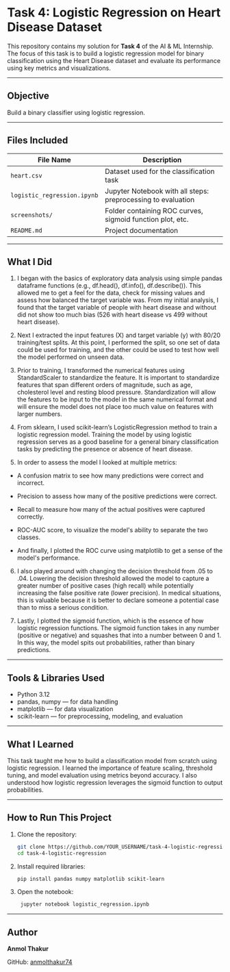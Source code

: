 # Task 4: Logistic Regression on Heart Disease Dataset

This repository contains my solution for **Task 4** of the AI & ML Internship. The focus of this task is to build a logistic regression model for binary classification using the Heart Disease dataset and evaluate its performance using key metrics and visualizations.

---

## Objective

Build a binary classifier using logistic regression.

---

## Files Included

| File Name                     | Description                                                  |
|------------------------------|--------------------------------------------------------------|
| `heart.csv`                  | Dataset used for the classification task                    |
| `logistic_regression.ipynb`  | Jupyter Notebook with all steps: preprocessing to evaluation |
| `screenshots/`               | Folder containing ROC curves, sigmoid function plot, etc.    |
| `README.md`                  | Project documentation                                        |

---

## What I Did

1. I began with the basics of exploratory data analysis using simple pandas dataframe functions (e.g., df.head(), df.info(), df.describe()). This allowed me to get a feel for the data, check for missing values and assess how balanced the target variable was. From my initial analysis, I found that the target variable of people with heart disease and without did not show too much bias (526 with heart disease vs 499 without heart disease).

2. Next I extracted the input features (X) and target variable (y) with 80/20 training/test splits. At this point, I performed the split, so one set of data could be used for training, and the other could be used to test how well the model performed on unseen data.

3. Prior to training, I transformed the numerical features using StandardScaler to standardize the feature. It is important to standardize features that span different orders of magnitude, such as age, cholesterol level and resting blood pressure. Standardization will allow the features to be input to the model in the same numerical format and will ensure the model does not place too much value on features with larger numbers.

4. From sklearn, I used scikit-learn’s LogisticRegression method to train a logistic regression model. Training the model by using logistic regression serves as a good baseline for a general binary classification tasks by predicting the presence or absence of heart disease.

5. In order to assess the model I looked at multiple metrics: 

- A confusion matrix to see how many predictions were correct and incorrect. 

- Precision to assess how many of the positive predictions were correct. 

- Recall to measure how many of the actual positives were captured correctly. 

- ROC-AUC score, to visualize the model's ability to separate the two classes.

- And finally, I plotted the ROC curve using matplotlib to get a sense of the model's performance.

6. I also played around with changing the decision threshold from .05 to .04. Lowering the decision threshold allowed the model to capture a greater number of positive cases (high recall) while potentially increasing the false positive rate (lower precision). In medical situations, this is valuable because it is better to declare someone a potential case than to miss a serious condition.

7. Lastly, I plotted the sigmoid function, which is the essence of how logistic regression functions. The sigmoid function takes in any number (positive or negative) and squashes that into a number between 0 and 1. In this way, the model spits out probabilities, rather than binary predictions.

---

## Tools & Libraries Used

- Python 3.12
- pandas, numpy — for data handling
- matplotlib — for data visualization
- scikit-learn — for preprocessing, modeling, and evaluation

---

## What I Learned

This task taught me how to build a classification model from scratch using logistic regression. I learned the importance of feature scaling, threshold tuning, and model evaluation using metrics beyond accuracy. I also understood how logistic regression leverages the sigmoid function to output probabilities.

---

## How to Run This Project

1. Clone the repository:
   ```bash
   git clone https://github.com/YOUR_USERNAME/task-4-logistic-regression.git
   cd task-4-logistic-regression
   ```
   
2. Install required libraries:
    ```bash
    pip install pandas numpy matplotlib scikit-learn
    ```
    
3. Open the notebook:
   ```bash
    jupyter notebook logistic_regression.ipynb
    ```

---

## Author

**Anmol Thakur**

GitHub: [anmolthakur74](https://github.com/anmolthakur74)
